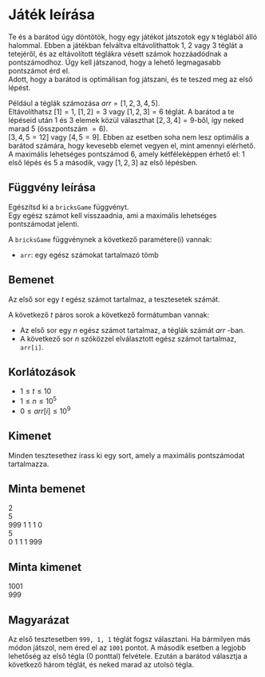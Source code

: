 # Játék leírása

Te és a barátod úgy döntötök, hogy egy játékot játszotok egy `N` téglából álló halommal. Ebben a játékban felváltva eltávolíthattok 1, 2 vagy 3 téglát a tetejéről, és az eltávolított téglákra vésett számok hozzáadódnak a pontszámodhoz. Úgy kell játszanod, hogy a lehető legmagasabb pontszámot érd el. <br>
Adott, hogy a barátod is optimálisan fog játszani, és te teszed meg az első lépést.

Például a téglák számozása $arr=[1,2,3,4,5]$. <br>
Eltávolíthatsz $[1]=1$, $[1,2]=3$ vagy $[1,2,3]=6$ téglát. A barátod a te lépéseid után $1$ és $3$ elemek közül választhat $[2,3,4]=9$-ből, így neked marad $5$ (összpontszám $=6$). <br> 
$[3,4,5=12]$ vagy $[4,5=9]$. Ebben az esetben soha nem lesz optimális a barátod számára, hogy kevesebb elemet vegyen el, mint amennyi elérhető. <br>
A maximális lehetséges pontszámod $6$, amely kétféleképpen érhető el: $1$ első lépés és $5$ a második, vagy $[1,2,3]$ az első lépésben.

## Függvény leírása

Egészítsd ki a `bricksGame` függvényt. <br>
Egy egész számot kell visszaadnia, ami a maximális lehetséges pontszámodat jelenti.

A `bricksGame` függvénynek a következő paramétere(i) vannak:

- `arr`: egy egész számokat tartalmazó tömb

## Bemenet

Az első sor egy $t$ egész számot tartalmaz, a tesztesetek számát.

A következő $t$ páros sorok a következő formátumban vannak:
- Az első sor egy $n$ egész számot tartalmaz, a téglák számát $arr$ -ban.
- A következő sor $n$ szóközzel elválasztott egész számot tartalmaz, `arr[i]`.

## Korlátozások

- $1 \leq t \leq 10$
- $1 \leq n \leq 10^5$
- $0 \leq arr[i] \leq 10^9$

## Kimenet

Minden tesztesethez írass ki egy sort, amely a maximális pontszámodat tartalmazza.

## Minta bemenet
2 <br>
5 <br>
999 1 1 1 0 <br>
5 <br>
0 1 1 1 999

## Minta kimenet
1001 <br> 
999

## Magyarázat

Az első tesztesetben `999, 1, 1` téglát fogsz választani. Ha bármilyen más módon játszol, nem éred el az `1001` pontot.
A második esetben a legjobb lehetőség az első tégla (0 ponttal) felvétele. Ezután a barátod választja a következő három téglát, és neked marad az utolsó tégla.